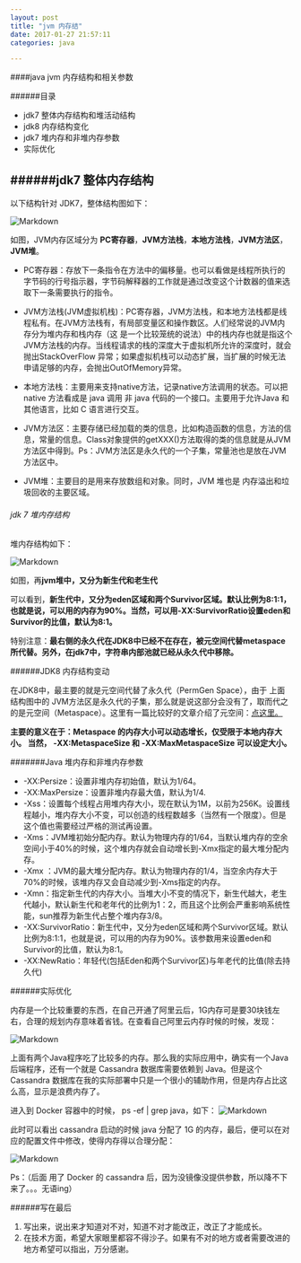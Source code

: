 ```yaml
---
layout: post
title: "jvm 内存结"
date: 2017-01-27 21:57:11
categories: java

---
```


####java jvm 内存结构和相关参数

######目录
+ jdk7 整体内存结构和堆活动结构
+ jdk8 内存结构变化
+ jdk7 堆内存和非堆内存参数
+ 实际优化

######jdk7 整体内存结构	
---
以下结构针对 JDK7，整体结构图如下：

![Markdown](https://camo.githubusercontent.com/fd7687dc69bb277bf715f8dc21d420634fdfad58/687474703a2f2f3778727a6c6d2e636f6d312e7a302e676c622e636c6f7564646e2e636f6d2f6a646b372545352538362538352545352541442539382545372542422539332545362539452538342545352539422542452e706e67) 

如图，JVM内存区域分为 **PC寄存器**，**JVM方法栈**，**本地方法栈**，**JVM方法区**，**JVM堆**。

+ PC寄存器：存放下一条指令在方法中的偏移量。也可以看做是线程所执行的字节码的行号指示器，字节码解释器的工作就是通过改变这个计数器的值来选取下一条需要执行的指令。

+ JVM方法栈(JVM虚拟机栈)：PC寄存器，JVM方法栈，和本地方法栈都是线程私有。在JVM方法栈有，有局部变量区和操作数区。人们经常说的JVM内存分为堆内存和栈内存（这 是一个比较笼统的说法）中的栈内存也就是指这个JVM方法栈的内存。当线程请求的栈的深度大于虚拟机所允许的深度时，就会抛出StackOverFlow 异常；如果虚拟机栈可以动态扩展，当扩展的时候无法申请足够的内存，会抛出OutOfMemory异常。

+ 本地方法栈：主要用来支持native方法，记录native方法调用的状态。可以把native 方法看成是 java 调用 非 java 代码的一个接口。主要用于允许Java 和其他语言，比如 C 语言进行交互。

+ JVM方法区：主要存储已经加载的类的信息，比如构造函数的信息，方法的信息，常量的信息。Class对象提供的getXXX()方法取得的类的信息就是从JVM方法区中得到。Ps：JVM方法区是永久代的一个子集，常量池也是放在JVM方法区中。

+ JVM堆：主要目的是用来存放数组和对象。同时，JVM 堆也是 内存溢出和垃圾回收的主要区域。

###### jdk 7 堆内存结构

堆内存结构如下：


![Markdown](https://camo.githubusercontent.com/0e3ed277cb3d83c43bf9c50126ec740bbefeac9b/687474703a2f2f3778727a6c6d2e636f6d312e7a302e676c622e636c6f7564646e2e636f6d2f2545352541302538362545352538362538352545352541442539382545372542422539332545362539452538342e706e67) 

如图，再**jvm堆中，又分为新生代和老生代**

可以看到，**新生代中，又分为eden区域和两个Survivor区域。默认比例为8:1:1，也就是说，可以用的内存为90%。当然，可以用-XX:SurvivorRatio设置eden和Survivor的比值，默认为8:1。**

特别注意：**最右侧的永久代在JDK8中已经不在存在，被元空间代替metaspace所代替。另外，在jdk7中，字符串内部池就已经从永久代中移除。**

######JDK8 内存结构变动

在JDK8中，最主要的就是元空间代替了永久代（PermGen Space），由于 上面结构图中的 JVM方法区是永久代的子集，那么就是说这部分会没有了，取而代之的是元空间（Metaspace）。这里有一篇比较好的文章介绍了元空间：[点这里。](http://blog.csdn.net/zhyhang/article/details/17246223 "介绍" )

**主要的意义在于：Metaspace 的内存大小可以动态增长，仅受限于本地内存大小。 当然，
-XX:MetaspaceSize 和 -XX:MaxMetaspaceSize 可以设定大小。**

#######Java 堆内存和非堆内存参数
+ -XX:Persize：设置非堆内存初始值，默认为1/64。
+ -XX:MaxPersize：设置非堆内存最大值，默认为1/4.
+ -Xss：设置每个线程占用堆内存大小，现在默认为1M，以前为256K。设置线程越小，堆内存大小不变，可以创造的线程数越多（当然有一个限度）。但是这个值也需要经过严格的测试再设置。
+ -Xms：JVM堆初始分配内存。默认为物理内存的1/64，当默认堆内存的空余空间小于40%的时候，这个堆内存就会自动增长到-Xmx指定的最大堆分配内存。
+ -Xmx ：JVM的最大堆分配内存。默认为物理内存的1/4，当空余内存大于70%的时候，该堆内存又会自动减少到-Xms指定的内存。
+ -Xmn：指定新生代的内存大小。当堆大小不变的情况下，新生代越大，老生代越小，默认新生代和老年代的比例为1：2，而且这个比例会严重影响系统性能，sun推荐为新生代占整个堆内存3/8。
+ -XX:SurvivorRatio：新生代中，又分为eden区域和两个Survivor区域。默认比例为8:1:1，也就是说，可以用的内存为90%。该参数用来设置eden和Survivor的比值，默认为8:1。
+ -XX:NewRatio：年轻代(包括Eden和两个Survivor区)与年老代的比值(除去持久代)

######实际优化

内存是一个比较重要的东西，在自己开通了阿里云后，1G内存可是要30块钱左右，合理的规划内存意味着省钱。在查看自己阿里云内存时候的时候，发现：

![Markdown](https://camo.githubusercontent.com/12eff3c78868cdfa38d46406b093c7c506d57486/687474703a2f2f3778727a6c6d2e636f6d312e7a302e676c622e636c6f7564646e2e636f6d2f616c6979756e6275672e706e67)

上面有两个Java程序吃了比较多的内存。那么我的实际应用中，确实有一个Java后端程序，还有一个就是 Cassandra 数据库需要依赖到 Java。但是这个 Cassandra 数据库在我的实际部署中只是一个很小的辅助作用，但是内存占比这么高，显示是浪费内存了。

进入到 Docker 容器中的时候， ps -ef | grep java，如下：
![Markdown](https://camo.githubusercontent.com/2a7e958a8d2dd8037ec663d056b1c25b313887d9/687474703a2f2f3778727a6c6d2e636f6d312e7a302e676c622e636c6f7564646e2e636f6d2f616c6979756e627567322e706e67)

此时可以看出 cassandra 启动的时候 java 分配了 1G 的内存，最后，便可以在对应的配置文件中修改，使得内存得以合理分配：

![Markdown](https://camo.githubusercontent.com/d8529444984d4e732b310f9810aed08816605104/687474703a2f2f3778727a6c6d2e636f6d312e7a302e676c622e636c6f7564646e2e636f6d2f616c6979756e627567332e706e67)

Ps：（后面 用了 Docker 的 cassandra 后，因为没镜像没提供参数，所以降不下来了。。。无语ing）

######写在最后
1. 写出来，说出来才知道对不对，知道不对才能改正，改正了才能成长。
2. 在技术方面，希望大家眼里都容不得沙子。如果有不对的地方或者需要改进的地方希望可以指出，万分感谢。
